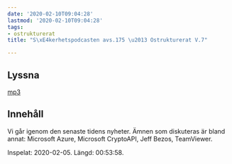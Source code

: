 ```yaml
---
date: '2020-02-10T09:04:28'
lastmod: '2020-02-10T09:04:28'
tags:
- ostrukturerat
title: "S\xE4kerhetspodcasten avs.175 \u2013 Ostrukturerat V.7"

---
```

## Lyssna

[mp3](http://traffic.libsyn.com/sakerhetspodcasten/2020-02-05_Sakerhetspodcasten_-_ostrukturerat.mp3)

## Innehåll

Vi går igenom den senaste tidens nyheter. Ämnen som diskuteras är bland annat: Microsoft
Azure, Microsoft CryptoAPI, Jeff Bezos, TeamViewer.

Inspelat: 2020-02-05. Längd: 00:53:58.

